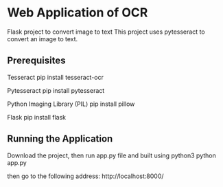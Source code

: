 # Web Application of OCR
Flask project to convert image to text
This project uses pytesseract to convert an image to text.

## Prerequisites
Tesseract
pip install tesseract-ocr


Pytesseract
pip install pytesseract

Python Imaging Library (PIL)
pip install pillow

Flask
pip install flask


## Running the Application
Download the project, then run app.py file and built using python3 
python app.py

then go to the following address:
http://localhost:8000/
